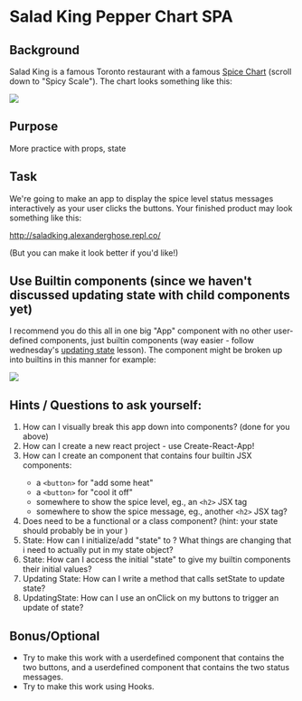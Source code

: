 # Salad King Pepper Chart SPA

## Background

Salad King is a famous Toronto restaurant with a famous <a href="https://saladking.com/">Spice Chart</a> (scroll down to "Spicy Scale"). The chart looks something like this:

<img src="https://hollyedejer.files.wordpress.com/2013/12/00spicyscale.jpg">

## Purpose

More practice with props, state

## Task

We're going to make an app to display the spice level status messages interactively as your user clicks the buttons. Your finished product may look something like this:

http://saladking.alexanderghose.repl.co/

(But you can make it look better if you'd like!)

## Use Builtin components (since we haven't discussed updating state with child components yet)

I recommend you do this all in one big "App" component with no other user-defined components, just builtin components (way easier - follow wednesday's <a href="w10/d3/updating-state-react.md">updating state</a> lesson).
The <App> component might be broken up into builtins in this manner for example:

<img src="https://user-images.githubusercontent.com/24878576/114344825-83fb0880-9b2e-11eb-8dbf-63cb5c3d5818.png">

## Hints / Questions to ask yourself: 
1. How can I visually break this app down into components? (done for you above) 
2. How can I create a new react project - use Create-React-App!
3. How can I create an <App> component that contains four builtin JSX components:
    - a `<button>` for "add some heat" 
    - a `<button>` for "cool it off" 
    - somewhere to show the spice level, eg., an `<h2>` JSX tag
    - somewhere to show the spice message, eg., another `<h2>` JSX tag?
4. Does <App> need to be a functional or a class component? (hint: your state should probably be in your <App>) 
5. State: How can I initialize/add "state" to <App>? What things are changing that i need to actually put in my state object? 
6. State: How can I access the initial "state" to give my builtin components their initial values? 
7. Updating State: How can I write a method that calls setState to update state? 
8. UpdatingState: How can I use an onClick on my buttons to trigger an update of state?

## Bonus/Optional

- Try to make this work with a <ButtonPanel> userdefined component that contains the two buttons, and a <StatusPanel> userdefined component that contains the two status messages.
- Try to make this work using Hooks.
